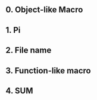 ##  0\. Object-like Macro

##  1\. Pi

##  2\. File name

##  3\. Function-like macro

##  4\. SUM

